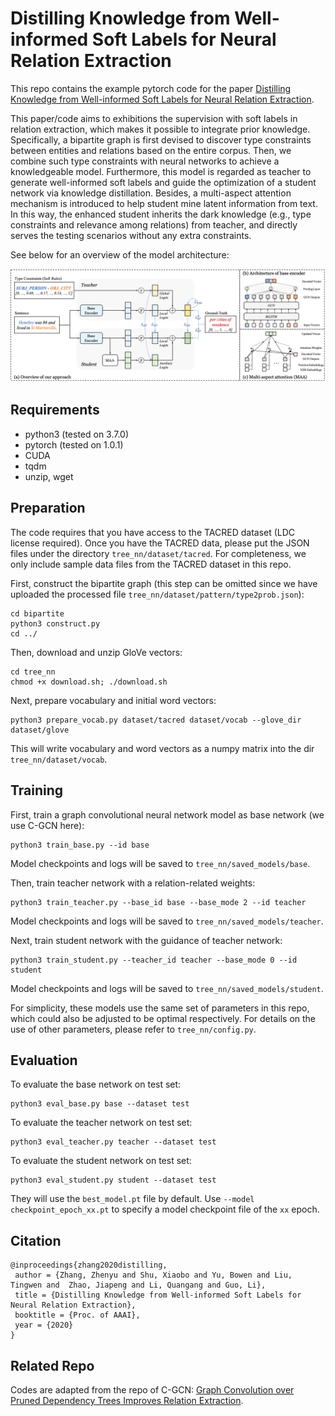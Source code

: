 Distilling Knowledge from Well-informed Soft Labels for Neural Relation Extraction
==========

This repo contains the example pytorch code for the paper [Distilling Knowledge from Well-informed Soft Labels for Neural Relation Extraction](files/AAAI-ZhangZ.7408.pdf). 

This paper/code aims to exhibitions the supervision with soft labels in relation extraction, which makes it possible to integrate prior knowledge. Specifically, a bipartite graph is first devised to discover type constraints between entities and relations based on the entire corpus. Then, we combine such type constraints with neural networks to achieve a knowledgeable model. Furthermore, this model is regarded as teacher to generate well-informed soft labels and guide the optimization of a student network via knowledge distillation. Besides, a multi-aspect attention mechanism is introduced to help student mine latent information from text. In this way, the enhanced student inherits the dark knowledge (e.g., type constraints and relevance among relations) from teacher, and directly serves the testing scenarios without any extra constraints. 

See below for an overview of the model architecture:

![Architecture](files/model.png "Architecture")

## Requirements

- python3 (tested on 3.7.0)
- pytorch (tested on 1.0.1)
- CUDA
- tqdm
- unzip, wget

## Preparation

The code requires that you have access to the TACRED dataset (LDC license required). Once you have the TACRED data, please put the JSON files under the directory `tree_nn/dataset/tacred`. For completeness, we only include sample data files from the TACRED dataset in this repo.

First, construct the bipartite graph (this step can be omitted since we have uploaded the processed file `tree_nn/dataset/pattern/type2prob.json`):

```
cd bipartite
python3 construct.py
cd ../
```

Then, download and unzip GloVe vectors:
```
cd tree_nn
chmod +x download.sh; ./download.sh
```

Next, prepare vocabulary and initial word vectors:
```
python3 prepare_vocab.py dataset/tacred dataset/vocab --glove_dir dataset/glove
```

This will write vocabulary and word vectors as a numpy matrix into the dir `tree_nn/dataset/vocab`.

## Training

First, train a graph convolutional neural network model as base network (we use C-GCN here):
```
python3 train_base.py --id base 
```

Model checkpoints and logs will be saved to `tree_nn/saved_models/base`.


Then, train teacher network with a relation-related weights:
```
python3 train_teacher.py --base_id base --base_mode 2 --id teacher
```

Model checkpoints and logs will be saved to `tree_nn/saved_models/teacher`.

Next, train student network with the guidance of teacher network:
```
python3 train_student.py --teacher_id teacher --base_mode 0 --id student
```

Model checkpoints and logs will be saved to `tree_nn/saved_models/student`.

For simplicity, these models use the same set of parameters in this repo, which could also be adjusted to be optimal respectively. For details on the use of other parameters, please refer to `tree_nn/config.py`. 

## Evaluation

To evaluate the base network on test set:
```
python3 eval_base.py base --dataset test
```

To evaluate the teacher network on test set:
```
python3 eval_teacher.py teacher --dataset test
```

To evaluate the student network on test set:
```
python3 eval_student.py student --dataset test
```

They will use the `best_model.pt` file by default. Use `--model checkpoint_epoch_xx.pt` to specify a model checkpoint file of the `xx` epoch.


## Citation

```
@inproceedings{zhang2020distilling,
 author = {Zhang, Zhenyu and Shu, Xiaobo and Yu, Bowen and Liu, Tingwen and  Zhao, Jiapeng and Li, Quangang and Guo, Li},
 title = {Distilling Knowledge from Well-informed Soft Labels for Neural Relation Extraction},
 booktitle = {Proc. of AAAI},
 year = {2020}
}
```

## Related Repo

Codes are adapted from the repo of C-GCN: [Graph Convolution over Pruned Dependency Trees Improves Relation Extraction](https://github.com/qipeng/gcn-over-pruned-trees).
